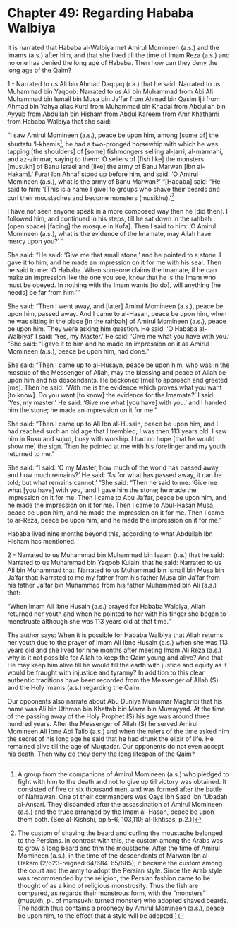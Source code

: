 Chapter 49: Regarding Hababa Walbiya
====================================

It is narrated that Hababa al-Walbiya met Amirul Momineen (a.s.) and the
Imams (a.s.) after him, and that she lived till the time of Imam Reza
(a.s.) and no one has denied the long age of Hababa. Then how can they
deny the long age of the Qaim?

1 - Narrated to us Ali bin Ahmad Daqqaq (r.a.) that he said: Narrated to
us Muhammad bin Yaqoob: Narrated to us Ali bin Muhammad from Abi Ali
Muhammad bin Ismail bin Musa bin Ja’far from Ahmad bin Qasim Ijli from
Ahmad bin Yahya alias Kurd from Muhammad bin Khadai from Abdullah bin
Ayyub from Abdullah bin Hisham from Abdul Kareem from Amr Khathami from
Hababa Walbiya that she said:

“I saw Amirul Momineen (a.s.), peace be upon him, among [some of] the
shurtatu ‘l-khamis[^1], he had a two-pronged horsewhip with which he was
tapping [the shoulders] of [some] fishmongers selling al-jarri,
al-marmahi, and az-zimmar, saying to them: ‘O sellers of [fish like] the
monsters [musukh] of Banu Israel and [like] the army of Banu Marwan [Ibn
al-Hakam].’ Furat Ibn Ahnaf stood up before him, and said: ‘O Amirul
Momineen (a.s.), what is the army of Banu Marwan?’ “[Hababa] said: “He
said to him: ‘[This is a name I give] to groups who shave their beards
and curl their moustaches and become monsters (musikhu).’[^2]

I have not seen anyone speak in a more composed way then he [did then].
I followed him, and continued in his steps, till he sat down in the
rahbah (open space) [facing] the mosque in Kufa]. Then I said to him: ‘O
Amirul Momineen (a.s.), what is the evidence of the Imamate, may Allah
have mercy upon you?’ “

She said: “He said: ‘Give me that small stone,’ and he pointed to a
stone. I gave it to him, and he made an impression on it for me with his
seal. Then he said to me: ‘O Hababa. When someone claims the Imamate, if
he can make an impression like the one you see, know that he is the Imam
who must be obeyed. In nothing with the Imam wants [to do], will
anything [he needs] be far from him.’”

She said: “Then I went away, and [later] Amirul Momineen (a.s.), peace
be upon him, passed away. And I came to al-Hasan, peace be upon him,
when he was sitting in the place [in the rahbah] of Amirul Momineen
(a.s.), peace be upon him. They were asking him question. He said: ‘O
Hababa al-Walbiya!’ I said: ‘Yes, my Master.’ He said: ‘Give me what you
have with you.’ “She said: “I gave it to him and he made an impression
on it as Amirul Momineen (a.s.), peace be upon him, had done.”

She said: “Then I came up to al-Husayn, peace be upon him, who was in
the mosque of the Messenger of Allah, may the blessing and peace of
Allah be upon him and his descendants. He beckoned [me] to approach and
greeted [me]. Then he said: ‘With me is the evidence which proves what
you want [to know]. Do you want [to know] the evidence for the Imamate?’
I said: ‘Yes, my master.’ He said: ‘Give me what [you have] with you.’
and I handed him the stone; he made an impression on it for me.”

She said: “Then I came up to Ali Ibn al-Husain, peace be upon him, and I
had reached such an old age that I trembled; I was then 113 years old. I
saw him in Ruku and sujud, busy with worship. I had no hope [that he
would show me] the sign. Then he pointed at me with his forefinger and
my youth returned to me.”

She said: “I said: ‘O my Master, how much of the world has passed away,
and how much remains?’ He said: ‘As for what has passed away, it can be
told; but what remains cannot.’ “She said: “Then he said to me: ‘Give me
what [you have] with you,’ and I gave him the stone; he made the
impression on it for me. Then I came to Abu Ja’far, peace be upon him,
and he made the impression on it for me. Then I came to Abul-Hasan Musa,
peace be upon him, and he made the impression on it for me. Then I came
to ar-Reza, peace be upon him, and he made the impression on it for me.”

Hababa lived nine months beyond this, according to what Abdullah Ibn
Hisham has mentioned.

2 - Narrated to us Muhammad bin Muhammad bin Isaam (r.a.) that he said:
Narrated to us Muhammad bin Yaqoob Kulaini that he said: Narrated to us
Ali bin Muhammad that: Narrated to us Muhammad bin Ismail bin Musa bin
Ja’far that: Narrated to me my father from his father Musa bin Ja’far
from his father Ja’far bin Muhammad from his father Muhammad bin Ali
(a.s.) that:

“When Imam Ali Ibne Husain (a.s.) prayed for Hababa Walbiya, Allah
returned her youth and when he pointed to her with his finger she began
to menstruate although she was 113 years old at that time.”

The author says: When it is possible for Hababa Walbiya that Allah
returns her youth due to the prayer of Imam Ali Ibne Husain (a.s.) when
she was 113 years old and she lived for nine months after meeting Imam
Ali Reza (a.s.) why is it not possible for Allah to keep the Qaim young
and alive? And that He may keep him alive till he would fill the earth
with justice and equity as it would be fraught with injustice and
tyranny? In addition to this clear authentic traditions have been
recorded from the Messenger of Allah (S) and the Holy Imams (a.s.)
regarding the Qaim.

Our opponents also narrate about Abu Duniya Muammar Maghribi that his
name was Ali bin Uthman bin Khattab bin Marra bin Muwayyad. At the time
of the passing away of the Holy Prophet (S) his age was around three
hundred years. After the Messenger of Allah (S) he served Amirul
Momineen Ali Ibne Abi Talib (a.s.) and when the rulers of the time asked
him the secret of his long age he said that he had drunk the elixir of
life. He remained alive till the age of Muqtadar. Our opponents do not
even accept his death. Then why do they deny the long lifespan of the
Qaim?

[^1]: A group from the companions of Amirul Momineen (a.s.) who pledged
to fight with him to the death and not to give up till victory was
obtained. It consisted of five or six thousand men, and was formed after
the battle of Nahrawan. One of their commanders was Qays Ibn Saad Ibn
‘Ubadah al-Ansari. They disbanded after the assassination of Amirul
Momineen (a.s.) and the truce arranged by the Imam al-Hasan, peace be
upon them both. (See al-Kishshi, pp.5-6, 103,110; al-Ikhtisas, p.2.)]

[^2]: The custom of shaving the beard and curling the moustache belonged
to the Persians. In contrast with this, the custom among the Arabs was
to grow a long beard and trim the moustache. After the time of Amirul
Momineen (a.s.), in the time of the descendants of Marwan Ibn al-Hakam
(2/623-reigned 64/684-65/685), it became the custom among the court and
the army to adopt the Persian style. Since the Arab style was
recommended by the religion, the Persian fashion came to be thought of
as a kind of religious monstrosity. Thus the fish are compared, as
regards their monstrous form, with the “monsters” (musukh, pl. of
mamsukh: turned monster) who adopted shaved beards. The hadith thus
contains a prophecy by Amirul Momineen (a.s.), peace be upon him, to the
effect that a style will be adopted.]


